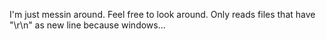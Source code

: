 I'm just messin around. Feel free to look around.
Only reads files that have "\r\n" as new line because windows...
